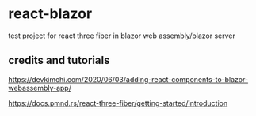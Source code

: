 # react-blazor
test project for react three fiber in blazor web assembly/blazor server

## credits and tutorials
https://devkimchi.com/2020/06/03/adding-react-components-to-blazor-webassembly-app/

https://docs.pmnd.rs/react-three-fiber/getting-started/introduction
